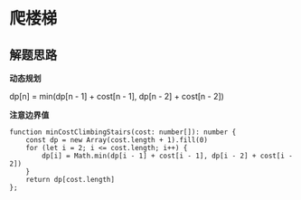 # 爬楼梯

## 解题思路

**动态规划**

dp[n] = min(dp[n - 1] + cost[n - 1], dp[n - 2] + cost[n - 2])

**注意边界值**

```tsx
function minCostClimbingStairs(cost: number[]): number {
    const dp = new Array(cost.length + 1).fill(0)
    for (let i = 2; i <= cost.length; i++) {
        dp[i] = Math.min(dp[i - 1] + cost[i - 1], dp[i - 2] + cost[i - 2])
    }
    return dp[cost.length]
};
```
